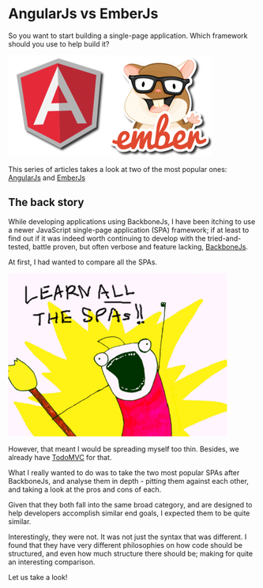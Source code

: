 # AngularJs vs EmberJs

So you want to start building a single-page application.
Which framework should you use to help build it?

![AngularJs vs EmberJs](/img/angularjs-emberjs.png)

This series of articles takes a look at two of the most popular ones:
[AngularJs](http://angularjs.org/) and
[EmberJs](http://emberjs.com/)

## The back story

While developing applications using BackboneJs, I have been itching to use a newer JavaScript single-page application (SPA) framework;
if at least to find out if it was indeed worth continuing to develop with the tried-and-tested, battle proven,
but often verbose and feature lacking,
[BackboneJs](http://backbonejs.org/).

At first, I had wanted to compare all the SPAs.

![Learn All the SPAs!](/img/learn-all-the-spas.png)

However, that meant I would be spreading myself too thin.
Besides, we already have [TodoMVC](http://todomvc.com/) for that.

What I really wanted to do was to take the two most popular SPAs after BackboneJs,
and analyse them in depth -
pitting them against each other, and taking a look at the pros and cons of each.

Given that they both fall into the same broad category,
and are designed to help developers accomplish similar end goals,
I expected them to be quite similar.

Interestingly, they were not.
It was not just the syntax that was different.
I found that they have very different philosophies on
how code should be structured,
and even how much structure there should be;
making for quite an interesting comparison.

Let us take a look!

